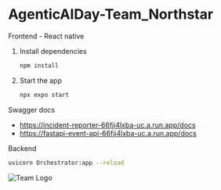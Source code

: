 # AgenticAIDay-Team_Northstar




Frontend - React native
1. Install dependencies

   ```bash
   npm install
   ```

2. Start the app

   ```bash
   npx expo start
   ```


Swagger docs
- https://incident-reporter-66fji4lxba-uc.a.run.app/docs
- https://fastapi-event-api-66fji4lxba-uc.a.run.app/docs

Backend
   ```bash
   uvicorn Orchestrator:app --reload
   ```
![Team Logo]([https://example.com/logo.png](https://github.com/kruthikakalmali/AgenticAIDay-Team_Northstar/blob/master/Architecture.png))
